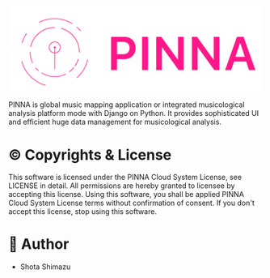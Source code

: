 ![PINNA](./docs/assets/logo.png)


PINNA is global music mapping application or integrated musicological analysis platform mode with Django on Python.
It provides sophisticated UI and efficient huge data management for musicological analysis.

# ©  Copyrights & License
This software is licensed under the PINNA Cloud System License, see LICENSE in detail.
All permissions are hereby granted to licensee by accepting this license.
Using this software, you shall be applied PINNA Cloud System License terms without confirmation of consent.
If you don't accept this license, stop using this software.

# 🤪  Author

- Shota Shimazu
